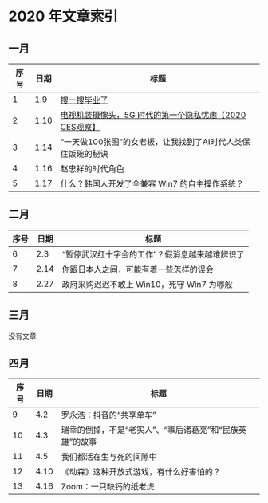 # 2020 年文章索引

## 一月

| 序号 | 日期 | 标题                                                         |
| ---- | ---- | ------------------------------------------------------------ |
| 1    | 1.9  | [搜一搜毕业了](/2020/0109)                                   |
| 2    | 1.10 | [电视机装摄像头，5G 时代的第一个隐私忧虑【2020 CES观察】](/2020/0110) |
| 3    | 1.14 | “一天做100张图”的女老板，让我找到了AI时代人类保住饭碗的秘诀  |
| 4    | 1.16 | 赵忠祥的时代角色                                             |
| 5    | 1.17 | 什么？韩国人开发了全兼容 Win7 的自主操作系统？               |

## 二月

| 序号 | 日期 | 标题                                           |
| ---- | ---- | ---------------------------------------------- |
| 6    | 2.3  | “暂停武汉红十字会的工作”？假消息越来越难辨识了 |
| 7    | 2.14 | 你跟日本人之间，可能有着一些怎样的误会         |
| 8    | 2.27 | 政府采购迟迟不敢上 Win10，死守 Win7 为哪般     |

## 三月

没有文章

## 四月

| 序号 | 日期 | 标题                                                     |
| ---- | ---- | -------------------------------------------------------- |
| 9    | 4.2  | 罗永浩：抖音的“共享单车”                                 |
| 10   | 4.3  | 瑞幸的倒掉，不是“老实人”、“事后诸葛亮”和“民族英雄”的故事 |
| 11   | 4.5  | 我们都活在生与死的间隙中                                 |
| 12   | 4.10 | 《动森》这种开放式游戏，有什么好害怕的？                 |
| 13   | 4.16 | Zoom：一只缺钙的纸老虎                                   |

